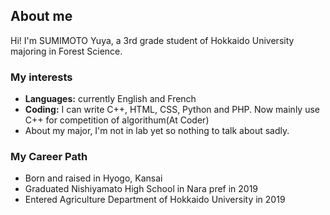 ## About me
Hi! I'm SUMIMOTO Yuya, a 3rd grade student of Hokkaido University majoring in Forest Science.
### My interests
- **Languages:** currently English and French
- **Coding:** I can write C++, HTML, CSS, Python and PHP. Now mainly use C++ for competition of algorithum(At Coder)
- About my major, I'm not in lab yet so nothing to talk about sadly.

### My Career Path
- Born and raised in Hyogo, Kansai
- Graduated Nishiyamato High School in Nara pref in 2019
- Entered Agriculture Department of Hokkaido University in 2019
